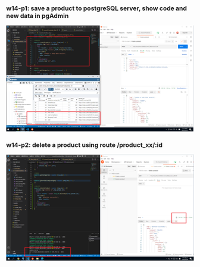 ### w14-p1: save a product to postgreSQL server, show code and new data in pgAdmin

![](w14-p1.PNG)

### w14-p2: delete a product using route /product_xx/:id

![](w14-p2.PNG)